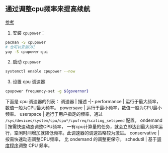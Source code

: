 ## 通过调整cpu频率来提高续航
[参考](https://wiki.archlinuxcn.org/wiki/CPU_%E8%B0%83%E9%A2%91#cpupower)
1. 安装 `cpupower`：
```sh
pacman -S cpupower
# 也可以安装GUI
yay -S cpupower-gui
```
2. 启动  `cpupower`
```sh
systemctl enable cpupower --now
```

3. 设置 cpu 调速器
```sh
cpupower frequency-set -g ${governor}
```
下面是 cpu 调速器的列表：
调速器 | 描述
-|-
performance | 运行于最大频率，数值一般为CPU最大频率。
powersave | 运行于最小频率，数值一般为CPU最小频率。
userspace | 运行于用户指定的频率，通过 `/sys/devices/system/cpu/cpu*/cpufreq/scaling_setspeed` 配置。
ondemand | 按需快速动态调整CPU频率， 一有cpu计算量的任务，就会立即达到最大频率运行，空闲时间增加就降低频率。此调速器的调速策略较为激进。
conservative | 按需快速动态调整CPU频率， 比 ondemand 的调整更保守。
schedutil | 基于[调度程序](https://lwn.net/Articles/682391/)调整 CPU 频率。

